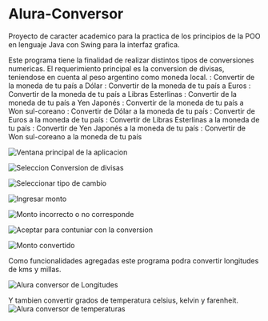 # Alura-Conversor
Proyecto de caracter academico para la practica de los principios de la POO en lenguaje Java con Swing para la interfaz grafica.

Este programa tiene la finalidad de realizar distintos tipos de conversiones numericas.
El requerimiento principal es la conversion de divisas, teniendose en cuenta al peso argentino como moneda local.
 : Convertir de la moneda de tu país a Dólar
 : Convertir de la moneda de tu país  a Euros
 : Convertir de la moneda de tu país  a Libras Esterlinas
 : Convertir de la moneda de tu país  a Yen Japonés
 : Convertir de la moneda de tu país  a Won sul-coreano
 : Convertir de Dólar a la moneda de tu país
 : Convertir de Euros a la moneda de tu país
 : Convertir de Libras Esterlinas a la moneda de tu país
 : Convertir de Yen Japonés a la moneda de tu país
 : Convertir de Won sul-coreano a la moneda de tu país

![Ventana principal de la aplicacion](ConversorAlura/img/AluraMain.jpg)

![Seleccion Conversion de divisas](ConversorAlura/img/AluraCurrency.jpg)

![Seleccionar tipo de cambio](ConversorAlura/img/AluraCurrencyOption.jpg)

![Ingresar monto](ConversorAlura/img/AluraCurrencyAmount.jpg)

![Monto incorrecto o no corresponde](ConversorAlura/img/AluraCurrencyInputError.jpg)

![Aceptar para contuniar con la conversion](ConversorAlura/img/AluraCurrencyConfirm.jpg)

![Monto convertido](ConversorAlura/img/AluraCurrencyResult.jpg)

Como funcionalidades agregadas este programa podra convertir longitudes de kms y millas.

![Alura conversor de Longitudes](ConversorAlura/img/AluraLong.jpg)

Y tambien convertir grados de temperatura celsius, kelvin y farenheit.
![Alura conversor de temperaturas](ConversorAlura/img/AluraTemp.jpg)


